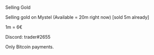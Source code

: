 Selling Gold

Selling gold on Mystel (Available = 20m right now) [sold 5m already]

1m = 6€

Discord: trader#2655

Only Bitcoin payments.
